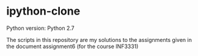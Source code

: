 # ipython-clone

Python version: Python 2.7

The scripts in this repository are my solutions to the assignments given in the document assignment6 (for the course INF3331)
